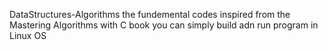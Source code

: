 DataStructures-Algorithms the fundemental codes inspired from the Mastering Algorithms with C book 
you can simply build adn run program in Linux OS
